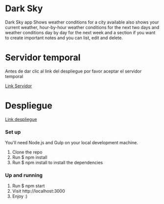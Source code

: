 # Dark Sky 

Dark Sky app Shows weather conditions for a city available also shows your current weather, hour-by-hour weather conditions for the next two days and weather conditions day by day for the next week and a section if you want to create important notes and you can list, edit and delete.

# Servidor temporal

Antes de dar clic al link del despliegue por favor aceptar el servidor temporal

[Link Servidor](https://cors-anywhere.herokuapp.com/corsdemo)

# Despliegue

[Link despliegue](https://darksky-23f32.web.app/)


### Set up
You'll need Node.js and Gulp on your local development machine.

1. Clone the repo
2. Run $ npm install
3. Run $ npm install to install the dependencies

### Up and running
1. Run $ npm start
2. Visit http://localhost:3000
3. Enjoy :)


